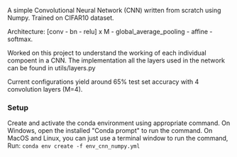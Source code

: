 A simple Convolutional Neural Network (CNN) written from scratch using Numpy. Trained on CIFAR10 dataset. 


Architecture: [conv - bn - relu] x M - global_average_pooling - affine - softmax.

Worked on this project to understand the working of each individual compoent in a CNN. The implementation all the layers used in the network can be found in utils/layers.py

Current configurations yield around 65% test set accuracy with 4 convolution layers (M=4).

### Setup

Create and activate the conda environment using appropriate command. On Windows, open the installed "Conda prompt" to run the command. On MacOS and Linux, you can just use a terminal window to run the command, Run: `conda env create -f env_cnn_numpy.yml`
